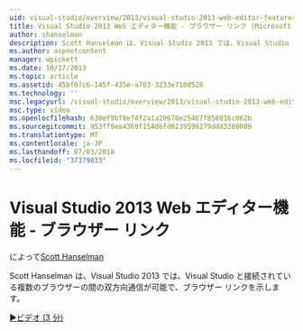 ```yaml
---
uid: visual-studio/overview/2013/visual-studio-2013-web-editor-features-browser-link
title: Visual Studio 2013 Web エディター機能 - ブラウザー リンク |Microsoft Docs
author: shanselman
description: Scott Hanselman は、Visual Studio 2013 では、Visual Studio と接続されている複数のブラウザーの間の双方向通信が可能で、ブラウザー リンクを示します.
ms.author: aspnetcontent
manager: wpickett
ms.date: 10/17/2013
ms.topic: article
ms.assetid: 45bf07c6-145f-435e-a703-3233e710d528
ms.technology: ''
msc.legacyurl: /visual-studio/overview/2013/visual-studio-2013-web-editor-features-browser-link
msc.type: video
ms.openlocfilehash: 630ef9bf0e74f2a1a20678e25467f858016c062b
ms.sourcegitcommit: 953ff9ea4369f154d6fd0239599279ddd3280009
ms.translationtype: MT
ms.contentlocale: ja-JP
ms.lasthandoff: 07/03/2018
ms.locfileid: "37379833"
---
```

<a name="visual-studio-2013-web-editor-features---browser-link"></a>Visual Studio 2013 Web エディター機能 - ブラウザー リンク
====================
によって[Scott Hanselman](https://github.com/shanselman)

Scott Hanselman は、Visual Studio 2013 では、Visual Studio と接続されている複数のブラウザーの間の双方向通信が可能で、ブラウザー リンクを示します。

[&#9654;ビデオ (3 分)](https://channel9.msdn.com/Blogs/ASP-NET-Site-Videos/visual-studio-2013-web-editor-features-browser-link)
